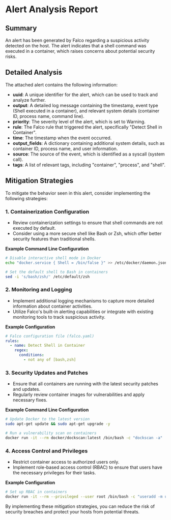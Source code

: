 **Alert Analysis Report**
=========================

**Summary**
------------

An alert has been generated by Falco regarding a suspicious activity detected on the host. The alert indicates that a shell command was executed in a container, which raises concerns about potential security risks.

**Detailed Analysis**
--------------------

The attached alert contains the following information:

*   **uuid**: A unique identifier for the alert, which can be used to track and analyze further.
*   **output**: A detailed log message containing the timestamp, event type (Shell executed in a container), and relevant system details (container ID, process name, command line).
*   **priority**: The severity level of the alert, which is set to Warning.
*   **rule**: The Falco rule that triggered the alert, specifically "Detect Shell in Container".
*   **time**: The timestamp when the event occurred.
*   **output_fields**: A dictionary containing additional system details, such as container ID, process name, and user information.
*   **source**: The source of the event, which is identified as a syscall (system call).
*   **tags**: A list of relevant tags, including "container", "process", and "shell".

**Mitigation Strategies**
-------------------------

To mitigate the behavior seen in this alert, consider implementing the following strategies:

### 1. Containerization Configuration

*   Review containerization settings to ensure that shell commands are not executed by default.
*   Consider using a more secure shell like Bash or Zsh, which offer better security features than traditional shells.

**Example Command Line Configuration**

```bash
# Disable interactive shell mode in Docker
echo "docker.service { Shell = /bin/false }" >> /etc/docker/daemon.json

# Set the default shell to Bash in containers
sed -i 's/bash/zsh/' /etc/default/zsh
```

### 2. Monitoring and Logging

*   Implement additional logging mechanisms to capture more detailed information about container activities.
*   Utilize Falco's built-in alerting capabilities or integrate with existing monitoring tools to track suspicious activity.

**Example Configuration**

```yml
# Falco configuration file (falco.yaml)
rules:
  - name: Detect Shell in Container
    regex:
      conditions:
        - not any of [bash,zsh]
```

### 3. Security Updates and Patches

*   Ensure that all containers are running with the latest security patches and updates.
*   Regularly review container images for vulnerabilities and apply necessary fixes.

**Example Command Line Configuration**

```bash
# Update Docker to the latest version
sudo apt-get update && sudo apt-get upgrade -y

# Run a vulnerability scan on containers
docker run -it --rm docker/dockscan:latest /bin/bash -c "dockscan -a"
```

### 4. Access Control and Privileges

*   Restrict container access to authorized users only.
*   Implement role-based access control (RBAC) to ensure that users have the necessary privileges for their tasks.

**Example Configuration**

```bash
# Set up RBAC in containers
docker run -it --rm --privileged --user root /bin/bash -c "useradd -m user1"
```

By implementing these mitigation strategies, you can reduce the risk of security breaches and protect your hosts from potential threats.